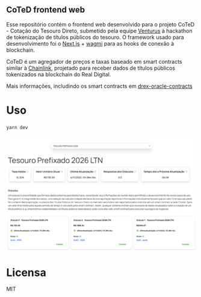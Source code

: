 ## CoTeD frontend web

Esse repositório contém o frontend web desenvolvido para o projeto CoTeD - Cotação do Tesouro Direto, submetido pela equipe [Venturus](https://github.com/venturusbr) à hackathon de tokenização de títulos públicos do tesouro. O framework usado para desenvolvimento foi o [Next.js](https://nextjs.org) + [wagmi](https://wagmi.sh) para as hooks de conexão à blockchain.

CoTeD é um agregador de preços e taxas baseado em smart contracts similar à [Chainlink](https://chain.link), projetado para receber dados de títulos públicos tokenizados na blockchain do Real Digital.

Mais informações, includindo os smart contracts em [drex-oracle-contracts](https://github.com/izcoser/drex-oracle-contracts)

# Uso

`yarn dev`

![Screenshot](images/image.png)

# Licensa

MIT
